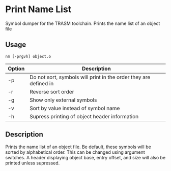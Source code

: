 # Print Name List
Symbol dumper for the TRASM toolchain. Prints the name list of an object file

## Usage
```
nm [-prgvh] object.o
```
| Option  | Description |
| ------- | ----------- |
| -p      | Do not sort, symbols will print in the order they are defined in |
| -r      | Reverse sort order |
| -g      | Show only external symbols |
| -v      | Sort by value instead of symbol name |
| -h      | Supress printing of object header information |

## Description
Prints the name list of an object file. Be default, these symbols will be sorted by alphabetical order. This can be changed using argument switches. A header displaying object base, entry offset, and size will also be printed unless supressed.
